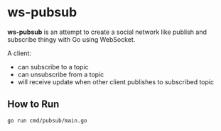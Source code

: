 # ws-pubsub

**ws-pubsub** is an attempt to create a social network like publish and subscribe thingy with Go using WebSocket.

A client:

- can subscribe to a topic
- can unsubscribe from a topic
- will receive update when other client publishes to subscribed topic

## How to Run

    go run cmd/pubsub/main.go

<!-- Slightly better version: https://github.com/madeindra/golang-websocket -->
